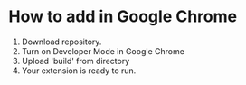 # How to add in Google Chrome

1. Download repository.
2. Turn on Developer Mode in Google Chrome
3. Upload 'build' from directory
4. Your extension is ready to run.
